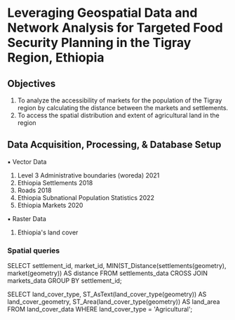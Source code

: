 # Leveraging Geospatial Data and Network Analysis for Targeted Food Security Planning in the Tigray Region, Ethiopia
## Objectives
1.	To analyze the accessibility of markets for the population of the Tigray region by calculating the distance between the markets and settlements.
2.	To access the spatial distribution and extent of agricultural land in the region

## Data Acquisition, Processing, & Database Setup
▪	Vector Data
1.	Level 3 Administrative boundaries (woreda) 2021
2.	Ethiopia Settlements 2018
3.	Roads 2018
4.	Ethiopia Subnational Population Statistics 2022
5.	Ethiopia Markets 2020

▪	Raster Data
1.	Ethiopia's land cover


### Spatial queries

SELECT settlement_id, market_id, MIN(ST_Distance(settlements(geometry), market(geometry)) AS distance
FROM settlements_data
CROSS JOIN markets_data
GROUP BY settlement_id;

SELECT 
    land_cover_type,
    ST_AsText(land_cover_type(geometry)) AS land_cover_geometry,
    ST_Area(land_cover_type(geometry)) AS land_area
FROM 
    land_cover_data
WHERE 
    land_cover_type = 'Agricultural';
